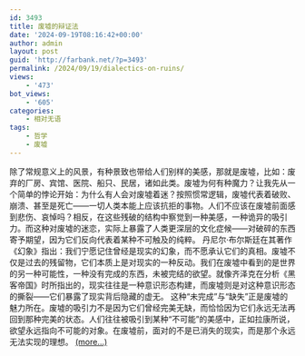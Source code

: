 ```yaml
---
id: 3493
title: 废墟的辩证法
date: '2024-09-19T08:16:42+00:00'
author: admin
layout: post
guid: 'http://farbank.net/?p=3493'
permalink: /2024/09/19/dialectics-on-ruins/
views:
    - '473'
bot_views:
    - '605'
categories:
    - 相对无语
tags:
    - 哲学
    - 废墟
---
```


除了常规意义上的风景，有种景致也带给人们别样的美感，那就是废墟，比如：废弃的厂房、宾馆、医院、船只、民居，诸如此类。废墟为何有种魔力？让我先从一个简单的悖论开始：为什么有人会对废墟着迷？按照惯常逻辑，废墟代表着破败、崩溃、甚至是死亡——一切人类本能上应该抗拒的事物。人们不应该在废墟前面感到悲伤、哀悼吗？相反，在这些残破的结构中察觉到一种美感，一种诡异的吸引力。而这种对废墟的迷恋，实际上暴露了人类更深层的文化症候——对破碎的东西寄予期望，因为它们反向代表着某种不可触及的纯粹。 丹尼尔·布尔斯廷在其著作《幻象》指出：我们宁愿记住曾经是现实的幻象，而不愿承认它们的真相。废墟不仅是过去的残留物，它们本质上是对现实的一种反动。我们在废墟中看到的是世界的另一种可能性，一种没有完成的东西，未被完结的欲望。就像齐泽克在分析《黑客帝国》时所指出的，现实往往是一种意识形态构建，而废墟则是对这种意识形态的撕裂——它们暴露了现实背后隐藏的虚无。 这种“未完成”与“缺失”正是废墟的魅力所在。废墟的吸引力不是因为它们曾经完美无缺，而恰恰因为它们永远无法再回到那种完美的状态。人们往往被吸引到某种“不可能”的美感中，正如拉康所说，欲望永远指向不可能的对象。在废墟前，面对的不是已消失的现实，而是那个永远无法实现的理想。 [<span aria-label="Continue reading 废墟的辩证法">(more…)</span>](http://farbank.net/2024/09/19/dialectics-on-ruins/#more-3493)